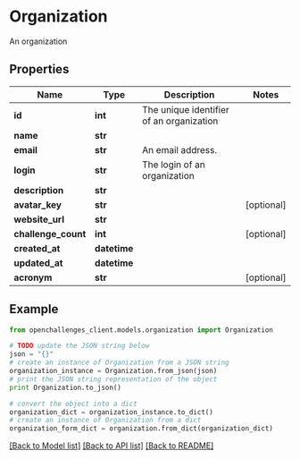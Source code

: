 # Organization

An organization

## Properties

| Name                | Type         | Description                              | Notes      |
| ------------------- | ------------ | ---------------------------------------- | ---------- |
| **id**              | **int**      | The unique identifier of an organization |
| **name**            | **str**      |                                          |
| **email**           | **str**      | An email address.                        |
| **login**           | **str**      | The login of an organization             |
| **description**     | **str**      |                                          |
| **avatar_key**      | **str**      |                                          | [optional] |
| **website_url**     | **str**      |                                          |
| **challenge_count** | **int**      |                                          | [optional] |
| **created_at**      | **datetime** |                                          |
| **updated_at**      | **datetime** |                                          |
| **acronym**         | **str**      |                                          | [optional] |

## Example

```python
from openchallenges_client.models.organization import Organization

# TODO update the JSON string below
json = "{}"
# create an instance of Organization from a JSON string
organization_instance = Organization.from_json(json)
# print the JSON string representation of the object
print Organization.to_json()

# convert the object into a dict
organization_dict = organization_instance.to_dict()
# create an instance of Organization from a dict
organization_form_dict = organization.from_dict(organization_dict)
```

[[Back to Model list]](../README.md#documentation-for-models) [[Back to API list]](../README.md#documentation-for-api-endpoints) [[Back to README]](../README.md)
